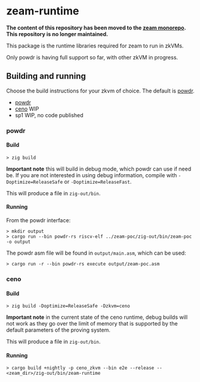 # zeam-runtime

**The content of this repository has been moved to the [zeam monorepo](https://github.com/blockblaz/zeam). This repository is no longer maintained.**

This package is the runtime libraries required for zeam to run in zkVMs.

Only powdr is having full support so far, with other zkVM in progress.

## Building and running

Choose the build instructions for your zkvm of choice. The default is [powdr](#powdr).

 - [powdr](#powdr)
 - [ceno](#ceno) WIP
 - sp1 WIP, no code published

### powdr

#### Build

```
> zig build
```

**Important note** this will build in debug mode, which powdr can use if need be. If you are not interested in using debug information, compile with `-Doptimize=ReleaseSafe` or `-Doptimize=ReleaseFast`.

This will produce a file in `zig-out/bin`.

#### Running

From the powdr interface:

```
> mkdir output
> cargo run --bin powdr-rs riscv-elf ../zeam-poc/zig-out/bin/zeam-poc -o output
```

The powdr asm file will be found in `output/main.asm`, which can be used:

```
> cargo run -r --bin powdr-rs execute output/zeam-poc.asm
```

### ceno

#### Build

```
> zig build -Doptimize=ReleaseSafe -Dzkvm=ceno
```

**Important note** in the current state of the ceno runtime, debug builds will not work as they go over the limit of memory that is supported by the default parameters of the proving system.

This will produce a file in `zig-out/bin`.

#### Running

```
> cargo build +nightly -p ceno_zkvm --bin e2e --release -- <zeam_dir>/zig-out/bin/zeam-runtime
```
